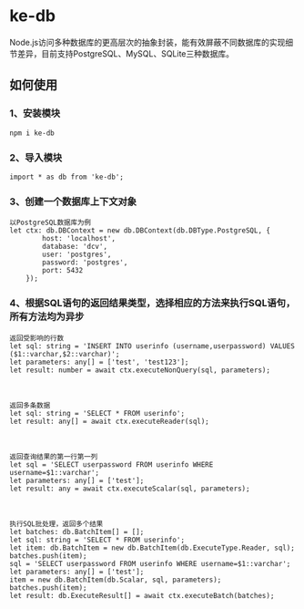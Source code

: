 # ke-db
Node.js访问多种数据库的更高层次的抽象封装，能有效屏蔽不同数据库的实现细节差异，目前支持PostgreSQL、MySQL、SQLite三种数据库。
## 如何使用
### 1、安装模块
    npm i ke-db
### 2、导入模块
    import * as db from 'ke-db';
### 3、创建一个数据库上下文对象
    以PostgreSQL数据库为例
    let ctx: db.DBContext = new db.DBContext(db.DBType.PostgreSQL, {
            host: 'localhost',
            database: 'dcv',
            user: 'postgres',
            password: 'postgres',
            port: 5432
        });
### 4、根据SQL语句的返回结果类型，选择相应的方法来执行SQL语句，所有方法均为异步
    返回受影响的行数
    let sql: string = 'INSERT INTO userinfo (username,userpassword) VALUES ($1::varchar,$2::varchar)';
    let parameters: any[] = ['test', 'test123'];
    let result: number = await ctx.executeNonQuery(sql, parameters);
<br/>

    返回多条数据
    let sql: string = 'SELECT * FROM userinfo';
    let result: any[] = await ctx.executeReader(sql);
<br/>
    
    返回查询结果的第一行第一列
    let sql = 'SELECT userpassword FROM userinfo WHERE username=$1::varchar';
    let parameters: any[] = ['test'];
    let result: any = await ctx.executeScalar(sql, parameters);
<br/>
    
    执行SQL批处理，返回多个结果
    let batches: db.BatchItem[] = [];
    let sql: string = 'SELECT * FROM userinfo';
    let item: db.BatchItem = new db.BatchItem(db.ExecuteType.Reader, sql);
    batches.push(item);
    sql = 'SELECT userpassword FROM userinfo WHERE username=$1::varchar';
    let parameters: any[] = ['test'];
    item = new db.BatchItem(db.Scalar, sql, parameters);
    batches.push(item);
    let result: db.ExecuteResult[] = await ctx.executeBatch(batches);
